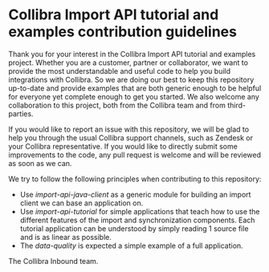 Collibra Import API tutorial and examples contribution guidelines
=======

Thank you for your interest in the Collibra Import API tutorial and examples project. Whether you are a customer, partner or collaborator, we want to provide the most understandable and useful code to help you build integrations with Collibra. So we are doing our best to keep this repository up-to-date and provide examples that are both generic enough to be helpful for everyone yet complete enough to get you started. We also welcome any collaboration to this project, both from the Collibra team and from third-parties.

If you would like to report an issue with this repository, we will be glad to help you through the usual Collibra support channels, such as Zendesk or your Collibra representative. If you would like to directly submit some improvements to the code, any pull request is welcome and will be reviewed as soon as we can.

We try to follow the following principles when contributing to this repository:
- Use *import-api-java-client* as a generic module for building an import client we can base an application on.
- Use *import-api-tutorial* for simple applications that teach how to use the different features of the import and synchronization components. Each tutorial application can be understood by simply reading 1 source file and is as linear as possible.
- The *data-quality* is expected a simple example of a full application. 

The Collibra Inbound team.
